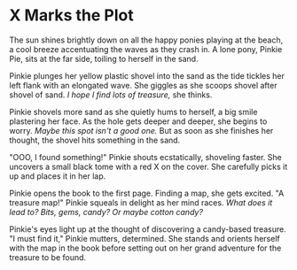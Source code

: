 # X Marks the Plot

The sun shines brightly down on all the happy ponies playing at the beach, a cool breeze accentuating the waves as they crash in. A lone pony, Pinkie Pie, sits at the far side, toiling to herself in the sand.

Pinkie plunges her yellow plastic shovel into the sand as the tide tickles her left flank with an elongated wave. She giggles as she scoops shovel after shovel of sand. *I hope I find lots of treasure,* she thinks.

Pinkie shovels more sand as she quietly hums to herself, a big smile plastering her face. As the hole gets deeper and deeper, she begins to worry. *Maybe this spot isn't a good one.* But as soon as she finishes her thought, the shovel hits something in the sand.

"OOO, I found something!" Pinkie shouts ecstatically, shoveling faster. She uncovers a small black tome with a red X on the cover. She carefully picks it up and places it in her lap.

Pinkie opens the book to the first page. Finding a map, she gets excited. "A treasure map!" Pinkie squeals in delight as her mind races. *What does it lead to? Bits, gems, candy? Or maybe cotton candy?*

Pinkie's eyes light up at the thought of discovering a candy-based treasure. "I must find it," Pinkie mutters, determined. She stands and orients herself with the map in the book before setting out on her grand adventure for the treasure to be found.

